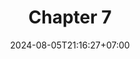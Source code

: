 ---
weight: 1300
title: "Chapter 7"
description: "A Tour of Rust: The Toolchain"
icon: "article"
date: "2024-08-05T21:16:27+07:00"
lastmod: "2024-08-05T21:16:27+07:00"
draft: falseee
toc: true
---